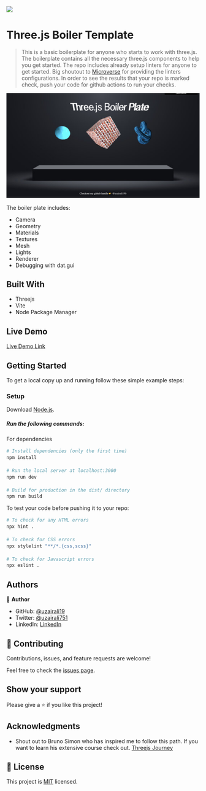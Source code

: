 ![](https://img.shields.io/badge/Microverse-blueviolet)

# Three.js Boiler Template

> This is a basic boilerplate for anyone who starts to work with three.js. The boilerplate contains all the necessary three.js components to help you get started. The repo includes already setup linters for anyone to get started. Big shoutout to [Microverse](https://www.microverse.org/) for providing the linters configurations. In order to see the results that your repo is marked check, push your code for github actions to run your checks.

![screenshot](./screenshot.png)

The boiler plate includes:

- Camera
- Geometry
- Materials
- Textures
- Mesh
- Lights
- Renderer
- Debugging with dat.gui

## Built With

- Threejs
- Vite
- Node Package Manager

## Live Demo

[Live Demo Link](https://three-js-boilerplate.vercel.app/)

## Getting Started

To get a local copy up and running follow these simple example steps:

### Setup

Download [Node.js](https://nodejs.org/en/download/).

##### Run the following commands:

For dependencies

```bash
# Install dependencies (only the first time)
npm install

# Run the local server at localhost:3000
npm run dev

# Build for production in the dist/ directory
npm run build
```

To test your code before pushing it to your repo:

```bash
# To check for any HTML errors
npx hint .

# To check for CSS errors
npx stylelint "**/*.{css,scss}"

# To check for Javascript errors
npx eslint .
```

## Authors

👤 **Author**

- GitHub: [@uzairali19](https://github.com/uzairali19)
- Twitter: [@uzairali751](https://twitter.com/Uzairali751)
- LinkedIn: [LinkedIn](https://www.linkedin.com/in/uzairali19/)

## 🤝 Contributing

Contributions, issues, and feature requests are welcome!

Feel free to check the [issues page](https://github.com/uzairali19/three-js-boilerplate/issues/).

## Show your support

Please give a ⭐️ if you like this project!

## Acknowledgments

- Shout out to Bruno Simon who has inspired me to follow this path. If you want to learn his extensive course check out. [Threejs Journey](https://threejs-journey.xyz/)

## 📝 License

This project is [MIT](./MIT.md) licensed.
